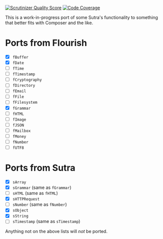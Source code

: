 [![Scrutinizer Quality Score](https://scrutinizer-ci.com/g/Tatsh/sutra/badges/quality-score.png?s=13f5f807fc43f9bbbfdb19fe1980a4a0e57ebf1e)](https://scrutinizer-ci.com/g/Tatsh/sutra/)
[![Code Coverage](https://scrutinizer-ci.com/g/Tatsh/sutra/badges/coverage.png?s=39f331a66cef056fd2ace9b713dfbcfb4cfb45fa)](https://scrutinizer-ci.com/g/Tatsh/sutra/)

This is a work-in-progress port of some Sutra's functionality to something that better fits with Composer and the like.

# Ports from Flourish

- [X] `fBuffer`
- [x] `fDate`
- [ ] `fTime`
- [ ] `fTimestamp`
- [ ] `fCryptography`
- [ ] `fDirectory`
- [ ] `fEmail`
- [ ] `fFile`
- [ ] `fFilesystem`
- [X] `fGrammar`
- [ ] `fHTML`
- [ ] `fImage`
- [ ] `fJSON`
- [ ] `fMailbox`
- [ ] `fMoney`
- [ ] `fNumber`
- [ ] `fUTF8`

# Ports from Sutra

- [X] `sArray`
- [X] `sGrammar` (same as `fGrammar`)
- [ ] `sHTML` (same as `fHTML`)
- [X] `sHTTPRequest` 
- [ ] `sNumber` (same as `fNumber`)
- [X] `sObject`
- [X] `sString`
- [ ] `sTimestamp` (same as `sTimestamp`)

Anything not on the above lists will *not* be ported.

